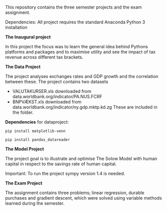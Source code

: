 This repository contains the three semester projects and the exam assignment. 

Dependencies: All project requires the standard Anaconda Python 3 installation

**The Inaugural project** 

In this project the focus was to learn the general idea behind Pythons platforms and packages and to maximise utility and see the impact of tax revenue across different tax brackets. 

**The Data Project**

The project analyses exchanges rates and GDP growth and the correlation between these. The project contains two datasets 
- VALUTAKURSER.xls downloaded from data.worldbank.org/indicator/PA.NUS.FCRF
- BNPVÆKST.xls downloaded from data.worldbank.org/indicator/ny.gdp.mktp.kd.zg
These are included in the folder. 

**Dependencies** for dataproject:

``pip install matplotlib-venn``

``pip install pandas_datareader``

**The Model Project** 

The project goal is to illustrate and optimise The Solow Model with human capital in respect to the savings rate of human capital. 

Important: To run the project sympy version 1.4 is needed. 

**The Exam Project**

The assignment contains three problems; linear regression, durable purchases and gradient descent, which were solved using variable methods learned during the semester.